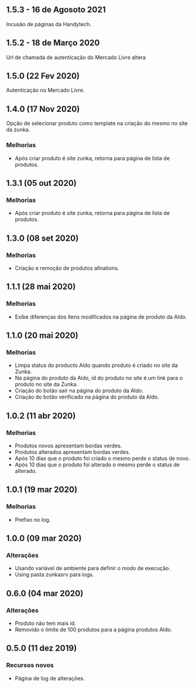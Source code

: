 ## 1.5.3 - 16 de Agosoto 2021
Incusão de páginas da Handytech.

## 1.5.2 - 18 de Março 2020
Url de chamada de autenticação do Mercado Livre altera

## 1.5.0 (22 Fev 2020)
Autenticação no Mercado Livre.


## 1.4.0 (17 Nov 2020)
Opção de selecionar produto como template na criação do mesmo no site da zunka.

### Melhorias
* Após criar produto é site zunka, retorna para página de lista de produtos.


## 1.3.1 (05 out 2020)

### Melhorias
* Após criar produto é site zunka, retorna para página de lista de produtos.


## 1.3.0 (08 set 2020)

### Melhorias
* Criação e remoção de produtos allnations.


## 1.1.1 (28 mai 2020)

### Melhorias
* Exibe diferenças dos ítens modificados na página de produto da Aldo.



## 1.1.0 (20 mai 2020)

### Melhorias
* Limpa status do producto Aldo quando produto é criado no site da Zunka.
* Na página do produto da Aldo, id do produto no site é um link para o produto no site da Zunka.
* Criação do botão sair na página do produto da Aldo.
* Criação do botão verificado na página do produto da Aldo.



## 1.0.2 (11 abr 2020)

### Melhorias
* Produtos novos apresentam bordas verdes.
* Produtos alterados apresentam bordas verdes. 
* Após 10 dias que o produto foi criado o mesmo perde o status de novo.
* Após 10 dias que o produto foi alterado o mesmo perde o status de alterado.



## 1.0.1 (19 mar 2020)

### Melhorias
* Prefixo no log.



## 1.0.0 (09 mar 2020)

### Alterações
* Usando variável de ambiente para definir o modo de execução.
* Using pasta zunkasrv para logs.



## 0.6.0 (04 mar 2020)

### Alterações
* Produto não tem mais id.
* Removido o limite de 100 produtos para a página produtos Aldo.



## 0.5.0 (11 dez 2019)

### Recursos novos
* Página de log de alterações.
